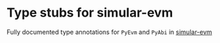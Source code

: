 # Type stubs for simular-evm

Fully documented type annotations for `PyEvm` and `PyAbi` in [simular-evm](https://pypi.org/project/simular-evm)